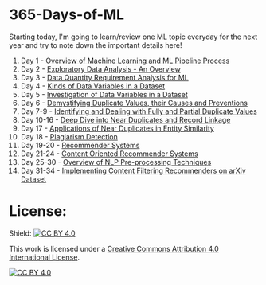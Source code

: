 # 365-Days-of-ML
Starting today, I'm going to learn/review one ML topic everyday for the next year and try to note down the important details here! 

1. Day 1 - [Overview of Machine Learning and ML Pipeline Process](https://github.com/Hassan-Farid/365-Days-of-ML/blob/main/Machine%20Learning%20Pipeline.ipynb)
2. Day 2 - [Exploratory Data Analysis - An Overview](https://github.com/Hassan-Farid/365-Days-of-ML/blob/main/Exploratory%20Data%20Analysis.ipynb)
3. Day 3 - [Data Quantity Requirement Analysis for ML](https://github.com/Hassan-Farid/365-Days-of-ML/blob/main/Data%20Quantity%20Requirement%20Analysis.ipynb)
4. Day 4 - [Kinds of Data Variables in a Dataset](https://github.com/Hassan-Farid/365-Days-of-ML/blob/main/Kinds%20of%20Data%20Variables%20in%20a%20Dataset.ipynb)
5. Day 5 - [Investigation of Data Variables in a Dataset](https://github.com/Hassan-Farid/365-Days-of-ML/blob/main/Investigation%20of%20Data%20Variables%20in%20a%20Dataset.ipynb)
6. Day 6 - [Demystifying Duplicate Values, their Causes and Preventions](https://github.com/Hassan-Farid/365-Days-of-ML/blob/main/Demystifying%20Duplicate%20Values,%20their%20Causes%20and%20Preventions.ipynb)
7. Day 7-9 - [Identifying and Dealing with Fully and Partial Duplicate Values](https://github.com/Hassan-Farid/365-Days-of-ML/blob/main/Identifying%20and%20Dealing%20with%20Fully%20and%20Partial%20Duplicate%20Values.ipynb)
8. Day 10-16 - [Deep Dive into Near Duplicates and Record Linkage](https://github.com/Hassan-Farid/365-Days-of-ML/blob/main/Near%20Duplicates%20and%20Record%20Linkage.ipynb)
9. Day 17 - [Applications of Near Duplicates in Entity Similarity](https://github.com/Hassan-Farid/365-Days-of-ML/blob/main/Applications%20of%20Near%20Duplicates%20in%20Entity%20Similarity.ipynb)
10. Day 18 - [Plagiarism Detection](https://github.com/Hassan-Farid/365-Days-of-ML/blob/main/Plagiarism%20Detection.ipynb)
11. Day 19-20 - [Recommender Systems](https://github.com/Hassan-Farid/365-Days-of-ML/blob/main/Recommender%20Systems.ipynb)
12. Day 21-24 - [Content Oriented Recommender Systems](https://github.com/Hassan-Farid/365-Days-of-ML/blob/main/Content%20Oriented%20Recommender%20Systems.ipynb)
13. Day 25-30 - [Overview of NLP Pre-processing Techniques](https://github.com/Hassan-Farid/365-Days-of-ML/blob/main/Overview%20of%20NLP%20Pre-processing%20Techniques.ipynb)
14. Day 31-34 - [Implementing Content Filtering Recommenders on arXiv Dataset](https://github.com/Hassan-Farid/365-Days-of-ML/blob/main/Implementing%20Content%20Filtering%20Recommenders%20on%20arXiv%20Dataset.ipynb)

# License:
Shield: [![CC BY 4.0][cc-by-shield]][cc-by]

This work is licensed under a
[Creative Commons Attribution 4.0 International License][cc-by].

[![CC BY 4.0][cc-by-image]][cc-by]

[cc-by]: http://creativecommons.org/licenses/by/4.0/
[cc-by-image]: https://i.creativecommons.org/l/by/4.0/88x31.png
[cc-by-shield]: https://img.shields.io/badge/License-CC%20BY%204.0-lightgrey.svg
